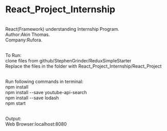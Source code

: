 # React_Project_Internship

<br>React(Framework) understanding Internship Program.
<br>Author:Akin Thomas.
<br>Company:Rufora.

<br>To Run:
<br>clone files from github/StephenGrinder/ReduxSimpleStarter
<br>Replace the files in the folder with React_Project_Internship/React_Project

<br>Run following commands in terminal:
<br>npm install
<br>npm install --save youtube-api-search
<br>npm install --save lodash
<br>npm start

<br>Output:
<br>Web Browser:localhost:8080
 
